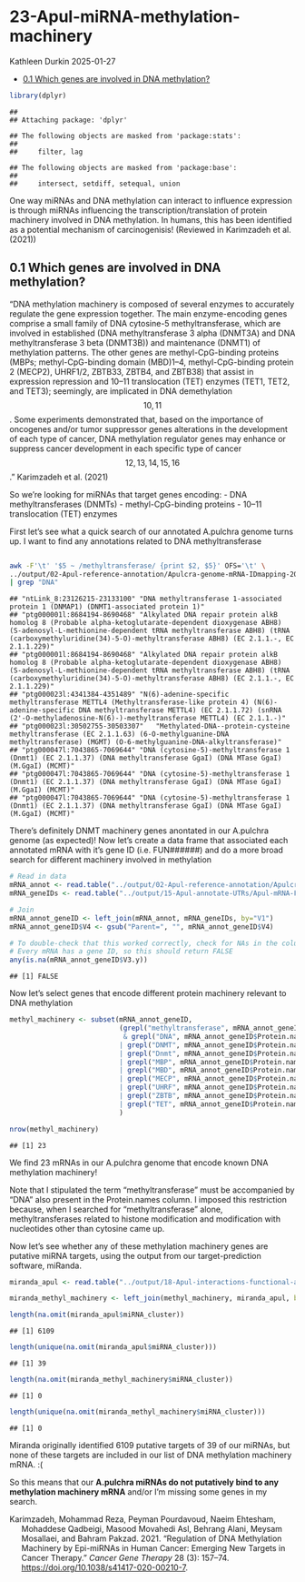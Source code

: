 23-Apul-miRNA-methylation-machinery
================
Kathleen Durkin
2025-01-27

- <a href="#01-which-genes-are-involved-in-dna-methylation"
  id="toc-01-which-genes-are-involved-in-dna-methylation">0.1 Which genes
  are involved in DNA methylation?</a>

``` r
library(dplyr)
```

    ## 
    ## Attaching package: 'dplyr'

    ## The following objects are masked from 'package:stats':
    ## 
    ##     filter, lag

    ## The following objects are masked from 'package:base':
    ## 
    ##     intersect, setdiff, setequal, union

One way miRNAs and DNA methylation can interact to influence expression
is through miRNAs influencing the transcription/translation of protein
machinery involved in DNA methylation. In humans, this has been
identified as a potential mechanism of carcinogenisis! (Reviewed in
Karimzadeh et al. (2021))

## 0.1 Which genes are involved in DNA methylation?

“DNA methylation machinery is composed of several enzymes to accurately
regulate the gene expression together. The main enzyme-encoding genes
comprise a small family of DNA cytosine-5 methyltransferase, which are
involved in established (DNA methyltransferase 3 alpha (DNMT3A) and DNA
methyltransferase 3 beta (DNMT3B)) and maintenance (DNMT1) of
methylation patterns. The other genes are methyl-CpG-binding proteins
(MBPs; methyl-CpG-binding domain (MBD)1–4, methyl-CpG-binding protein 2
(MECP2), UHRF1/2, ZBTB33, ZBTB4, and ZBTB38) that assist in expression
repression and 10–11 translocation (TET) enzymes (TET1, TET2, and TET3);
seemingly, are implicated in DNA demethylation $$10, 11$$. Some
experiments demonstrated that, based on the importance of oncogenes
and/or tumor suppressor genes alterations in the development of each
type of cancer, DNA methylation regulator genes may enhance or suppress
cancer development in each specific type of cancer $$12,13,14,15,16$$.”
Karimzadeh et al. (2021)

So we’re looking for miRNAs that target genes encoding: - DNA
methyltransferases (DNMTs) - methyl-CpG-binding proteins - 10–11
translocation (TET) enzymes

First let’s see what a quick search of our annotated A.pulchra genome
turns up. I want to find any annotations related to DNA
methyltransferase

``` bash

awk -F'\t' '$5 ~ /methyltransferase/ {print $2, $5}' OFS='\t' \
../output/02-Apul-reference-annotation/Apulcra-genome-mRNA-IDmapping-2024_12_12.tab \
| grep "DNA"
```

    ## "ntLink_8:23126215-23133100" "DNA methyltransferase 1-associated protein 1 (DNMAP1) (DNMT1-associated protein 1)"
    ## "ptg000001l:8684194-8690468" "Alkylated DNA repair protein alkB homolog 8 (Probable alpha-ketoglutarate-dependent dioxygenase ABH8) (S-adenosyl-L-methionine-dependent tRNA methyltransferase ABH8) (tRNA (carboxymethyluridine(34)-5-O)-methyltransferase ABH8) (EC 2.1.1.-, EC 2.1.1.229)"
    ## "ptg000001l:8684194-8690468" "Alkylated DNA repair protein alkB homolog 8 (Probable alpha-ketoglutarate-dependent dioxygenase ABH8) (S-adenosyl-L-methionine-dependent tRNA methyltransferase ABH8) (tRNA (carboxymethyluridine(34)-5-O)-methyltransferase ABH8) (EC 2.1.1.-, EC 2.1.1.229)"
    ## "ptg000023l:4341384-4351489" "N(6)-adenine-specific methyltransferase METTL4 (Methyltransferase-like protein 4) (N(6)-adenine-specific DNA methyltransferase METTL4) (EC 2.1.1.72) (snRNA (2'-O-methyladenosine-N(6)-)-methyltransferase METTL4) (EC 2.1.1.-)"
    ## "ptg000023l:30502755-30503307"   "Methylated-DNA--protein-cysteine methyltransferase (EC 2.1.1.63) (6-O-methylguanine-DNA methyltransferase) (MGMT) (O-6-methylguanine-DNA-alkyltransferase)"
    ## "ptg000047l:7043865-7069644" "DNA (cytosine-5)-methyltransferase 1 (Dnmt1) (EC 2.1.1.37) (DNA methyltransferase GgaI) (DNA MTase GgaI) (M.GgaI) (MCMT)"
    ## "ptg000047l:7043865-7069644" "DNA (cytosine-5)-methyltransferase 1 (Dnmt1) (EC 2.1.1.37) (DNA methyltransferase GgaI) (DNA MTase GgaI) (M.GgaI) (MCMT)"
    ## "ptg000047l:7043865-7069644" "DNA (cytosine-5)-methyltransferase 1 (Dnmt1) (EC 2.1.1.37) (DNA methyltransferase GgaI) (DNA MTase GgaI) (M.GgaI) (MCMT)"

There’s definitely DNMT machinery genes anontated in our A.pulchra
genome (as expected)! Now let’s create a data frame that associated each
annotated mRNA with it’s gene ID (i.e. FUN######) and do a more broad
search for different machinery involved in methylation

``` r
# Read in data
mRNA_annot <- read.table("../output/02-Apul-reference-annotation/Apulcra-genome-mRNA-IDmapping-2024_12_12.tab", header=TRUE, sep='\t') %>% select(-X)
mRNA_geneIDs <- read.table("../output/15-Apul-annotate-UTRs/Apul-mRNA-FUNids.txt", header=FALSE, sep='\t')

# Join
mRNA_annot_geneID <- left_join(mRNA_annot, mRNA_geneIDs, by="V1")
mRNA_annot_geneID$V4 <- gsub("Parent=", "", mRNA_annot_geneID$V4)

# To double-check that this worked correctly, check for NAs in the column containing gene IDs
# Every mRNA has a gene ID, so this should return FALSE
any(is.na(mRNA_annot_geneID$V3.y))
```

    ## [1] FALSE

Now let’s select genes that encode different protein machinery relevant
to DNA methylation

``` r
methyl_machinery <- subset(mRNA_annot_geneID, 
                           (grepl("methyltransferase", mRNA_annot_geneID$Protein.names) 
                            & grepl("DNA", mRNA_annot_geneID$Protein.names))
                           | grepl("DNMT", mRNA_annot_geneID$Protein.names)
                           | grepl("Dnmt", mRNA_annot_geneID$Protein.names)
                           | grepl("MBP", mRNA_annot_geneID$Protein.names)
                           | grepl("MBD", mRNA_annot_geneID$Protein.names)
                           | grepl("MECP", mRNA_annot_geneID$Protein.names)
                           | grepl("UHRF", mRNA_annot_geneID$Protein.names)
                           | grepl("ZBTB", mRNA_annot_geneID$Protein.names)
                           | grepl("TET", mRNA_annot_geneID$Protein.names)
                           )

nrow(methyl_machinery)
```

    ## [1] 23

We find 23 mRNAs in our A.pulchra genome that encode known DNA
methylation machinery!

Note that I stipulated the term “methyltransferase” must be accompanied
by “DNA” also present in the Protein.names column. I imposed this
restriction because, when I searched for “methyltransferase” alone,
methyltransferases related to histone modification and modification with
nucleotides other than cytosine came up.

Now let’s see whether any of these methylation machinery genes are
putative miRNA targets, using the output from our target-prediction
software, miRanda.

``` r
miranda_apul <- read.table("../output/18-Apul-interactions-functional-annotation/miRanda_miRNA_mRNA.txt", header=TRUE, sep='\t')

miranda_methyl_machinery <- left_join(methyl_machinery, miranda_apul, by=c("V4" = "mRNA_FUNid"))

length(na.omit(miranda_apul$miRNA_cluster))
```

    ## [1] 6109

``` r
length(unique(na.omit(miranda_apul$miRNA_cluster)))
```

    ## [1] 39

``` r
length(na.omit(miranda_methyl_machinery$miRNA_cluster))
```

    ## [1] 0

``` r
length(unique(na.omit(miranda_methyl_machinery$miRNA_cluster)))
```

    ## [1] 0

Miranda originally identified 6109 putative targets of 39 of our miRNAs,
but none of these targets are included in our list of DNA methylation
machinery mRNA. :(

So this means that our **A.pulchra miRNAs do not putatively bind to any
methylation machinery mRNA** and/or I’m missing some genes in my search.

<div id="refs" class="references csl-bib-body hanging-indent">

<div id="ref-karimzadeh_regulation_2021" class="csl-entry">

Karimzadeh, Mohammad Reza, Peyman Pourdavoud, Naeim Ehtesham, Mohaddese
Qadbeigi, Masood Movahedi Asl, Behrang Alani, Meysam Mosallaei, and
Bahram Pakzad. 2021. “Regulation of DNA Methylation Machinery by
Epi-<span class="nocase">miRNAs</span> in Human Cancer: Emerging New
Targets in Cancer Therapy.” *Cancer Gene Therapy* 28 (3): 157–74.
<https://doi.org/10.1038/s41417-020-00210-7>.

</div>

</div>
